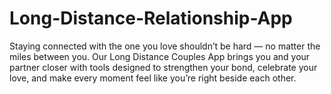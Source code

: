 # Long-Distance-Relationship-App
Staying connected with the one you love shouldn’t be hard — no matter the miles between you. Our Long Distance Couples App brings you and your partner closer with tools designed to strengthen your bond, celebrate your love, and make every moment feel like you’re right beside each other.
